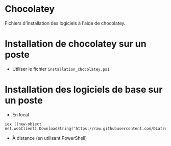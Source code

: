 # Chocolatey

Fichiers d'installation des logiciels à l'aide de chocolatey.

# Installation de chocolatey sur un poste

- Utiliser le fichier `installation_chocolatey.ps1`

# Installation des logiciels de base sur un poste

- En local 

```
iex ((new-object net.webClient).DownloadString('https://raw.githubusercontent.com/DLatreyte/chocolatey/master/logiciels_base.ps1'))
```

- À distance (en utilisant PowerShell)

